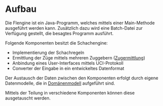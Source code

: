 # Aufbau

Die Flengine ist ein Java-Programm, welches mittels einer Main-Methode ausgeführt werden kann. Zusätzlich dazu wird eine Batch-Datei zur Verfügung gestellt, die besagtes Programm ausführt.

Folgende Komponenten besitzt die Schachengine:

-   Implementierung der Schachregeln
-   Ermittlung der Züge mittels mehreren Zuggebern ([Zugermittlung](../../docs/laufzeitsicht/zugermittlung.md))
-   Anbindung eines User-Interfaces mittels UCI-Protokoll
-   Converter der Eingabe in ein entwickeltes Datenformat

Der Austausch der Daten zwischen den Komponenten erfolgt durch eigene Datenmodelle, die in [Domänenmodell](../../docs/querschnittliche-konzeption/domnenmodell.md) aufgeführt sind.

Mittels der Teilung in verschiedene Komponenten können diese ausgetauscht werden.
